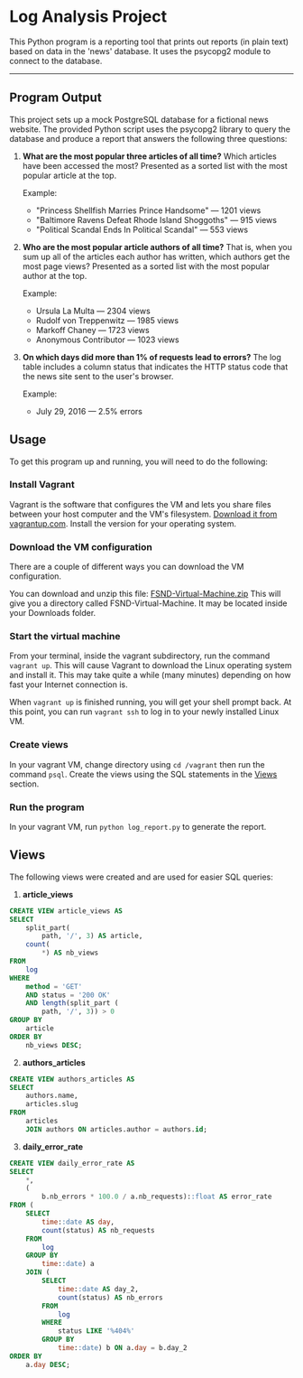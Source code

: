 # Log Analysis Project
This Python program is a reporting tool that prints out reports (in plain text) based on data in the 'news' database. It uses the psycopg2 module to connect to the database.  

* * *

## Program Output

This project sets up a mock PostgreSQL database for a fictional news website. The provided Python script uses the psycopg2 library to query the database and produce a report that answers the following three questions:

1. **What are the most popular three articles of all time?** Which articles have been accessed the most? Presented as a sorted list with the most popular article at the top.

    Example:  
    + "Princess Shellfish Marries Prince Handsome" — 1201 views
    + "Baltimore Ravens Defeat Rhode Island Shoggoths" — 915 views
    + "Political Scandal Ends In Political Scandal" — 553 views


2. **Who are the most popular article authors of all time?** That is, when you sum up all of the articles each author has written, which authors get the most page views? Presented as a sorted list with the most popular author at the top.

    Example:  
    + Ursula La Multa — 2304 views
    + Rudolf von Treppenwitz — 1985 views
    + Markoff Chaney — 1723 views
    + Anonymous Contributor — 1023 views


3. **On which days did more than 1% of requests lead to errors?** The log table includes a column status that indicates the HTTP status code that the news site sent to the user's browser.

    Example:  
    + July 29, 2016 — 2.5% errors

## Usage
To get this program up and running, you will need to do the following:


### Install Vagrant
Vagrant is the software that configures the VM and lets you share files between your host computer and the VM's filesystem. [Download it from vagrantup.com](https://www.vagrantup.com/downloads.html). Install the version for your operating system.

### Download the VM configuration
There are a couple of different ways you can download the VM configuration.

You can download and unzip this file: [FSND-Virtual-Machine.zip](https://s3.amazonaws.com/video.udacity-data.com/topher/2018/April/5acfbfa3_fsnd-virtual-machine/fsnd-virtual-machine.zip) This will give you a directory called FSND-Virtual-Machine. It may be located inside your Downloads folder.

### Start the virtual machine
From your terminal, inside the vagrant subdirectory, run the command `vagrant up`. This will cause Vagrant to download the Linux operating system and install it. This may take quite a while (many minutes) depending on how fast your Internet connection is.

When `vagrant up` is finished running, you will get your shell prompt back. At this point, you can run `vagrant ssh` to log in to your newly installed Linux VM.

### Create views
In your vagrant VM, change directory using `cd /vagrant` then run the command `psql`. Create the views using the SQL statements in the [Views](#views) section.

### Run the program
In your vagrant VM, run `python log_report.py` to generate the report.

## Views
The following views were created and are used for easier SQL queries:

1. **article_views**

~~~~sql
CREATE VIEW article_views AS
SELECT
    split_part(
        path, '/', 3) AS article,
    count(
        *) AS nb_views
FROM
    log
WHERE
    method = 'GET'
    AND status = '200 OK'
    AND length(split_part (
        path, '/', 3)) > 0
GROUP BY
    article
ORDER BY
    nb_views DESC;
~~~~

2. **authors_articles**

~~~~sql
CREATE VIEW authors_articles AS
SELECT
    authors.name,
    articles.slug
FROM
    articles
    JOIN authors ON articles.author = authors.id;
~~~~

3. **daily_error_rate**

~~~~sql
CREATE VIEW daily_error_rate AS
SELECT
    *,
    (
        b.nb_errors * 100.0 / a.nb_requests)::float AS error_rate
FROM (
    SELECT
        time::date AS day,
        count(status) AS nb_requests
    FROM
        log
    GROUP BY
        time::date) a
    JOIN (
        SELECT
            time::date AS day_2,
            count(status) AS nb_errors
        FROM
            log
        WHERE
            status LIKE '%404%'
        GROUP BY
            time::date) b ON a.day = b.day_2
ORDER BY
    a.day DESC;
~~~~


